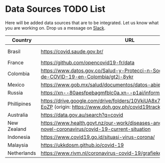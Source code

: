 # Data Sources TODO List

Here will be added data sources that are to be integrated. Let us know what you are working on. Drop us a message on [Slack](https://join.slack.com/t/covid19datahub/shared_invite/zt-dld2grt2-vmso7HkI8yFabW5R_mAZJw).

| Country        | URL                                                                      | Who                       | Level                                     |
| -------------- | ------------------------------------------------------------------------ | ------------------------------------------------ | ------------------------------------------------ |
| Brasil         | https://covid.saude.gov.br/                                              |  Paolo Montemurro                                                | Easy |
| France | <https://github.com/opencovid19-fr/data> | | Easy |
| Colombia | <https://www.datos.gov.co/Salud-y-Protecci-n-Social/Casos-positivos-de-COVID-19-en-Colombia/gt2j-8ykr> | | Intermediate |
| Mexico | https://www.gob.mx/salud/documentos/datos-abiertos-152127?idiom=es | | Intermediate |
| Russia         |  https://xn--80aesfpebagmfblc0a.xn--p1ai/information/                                           |                                             | Unknown |
| Phillipines    | https://drive.google.com/drive/folders/10VkiUA8x7TS2jkibhSZK1gmWxFM-EoZP (origin: https://www.doh.gov.ph/covid19tracker) |  | Advanced |
| Australia      | https://data.gov.au/search?q=covid                                       |                                                  | Advanced |
| New Zealand    | https://www.health.govt.nz/our-work/diseases-and-conditions/covid-19-novel-coronavirus/covid-19-current-situation |           | Advanced |
| Indonesia      | https://www.covid19.go.id/situasi-virus-corona/                          |  | Advanced |
| Malaysia       | https://ukkdosm.github.io/covid-19                                       |                         | Advanced                |
| Netherlands    | https://www.rivm.nl/coronavirus-covid-19/grafieken                       |                                                  | Advanced |
